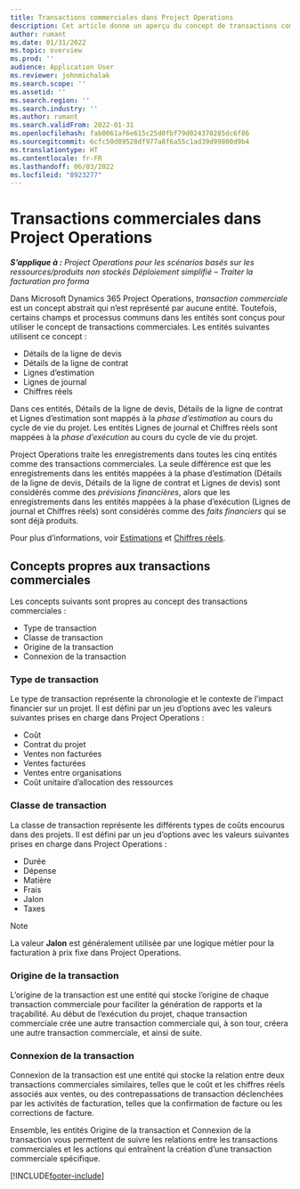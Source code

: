 ```yaml
---
title: Transactions commerciales dans Project Operations
description: Cet article donne un aperçu du concept de transactions commerciales dans Microsoft Dynamics 365 Project Operations.
author: rumant
ms.date: 01/31/2022
ms.topic: overview
ms.prod: ''
audience: Application User
ms.reviewer: johnmichalak
ms.search.scope: ''
ms.assetid: ''
ms.search.region: ''
ms.search.industry: ''
ms.author: rumant
ms.search.validFrom: 2022-01-31
ms.openlocfilehash: fab0061af6e615c25d0fbf79d024370285dc6f86
ms.sourcegitcommit: 6cfc50d89528df977a8f6a55c1ad39d99800d9b4
ms.translationtype: HT
ms.contentlocale: fr-FR
ms.lasthandoff: 06/03/2022
ms.locfileid: "8923277"
---
```

# <a name="business-transactions-in-project-operations"></a>Transactions commerciales dans Project Operations

_**S’applique à :** Project Operations pour les scénarios basés sur les ressources/produits non stockés Déploiement simplifié – Traiter la facturation pro forma_

Dans Microsoft Dynamics 365 Project Operations, *transaction commerciale* est un concept abstrait qui n’est représenté par aucune entité. Toutefois, certains champs et processus communs dans les entités sont conçus pour utiliser le concept de transactions commerciales. Les entités suivantes utilisent ce concept :

- Détails de la ligne de devis
- Détails de la ligne de contrat
- Lignes d’estimation
- Lignes de journal
- Chiffres réels

Dans ces entités, Détails de la ligne de devis, Détails de la ligne de contrat et Lignes d’estimation sont mappés à la *phase d’estimation* au cours du cycle de vie du projet. Les entités Lignes de journal et Chiffres réels sont mappées à la *phase d’exécution* au cours du cycle de vie du projet.

Project Operations traite les enregistrements dans toutes les cinq entités comme des transactions commerciales. La seule différence est que les enregistrements dans les entités mappées à la phase d’estimation (Détails de la ligne de devis, Détails de la ligne de contrat et Lignes de devis) sont considérés comme des *prévisions financières*, alors que les enregistrements dans les entités mappées à la phase d’exécution (Lignes de journal et Chiffres réels) sont considérés comme des *faits financiers* qui se sont déjà produits.

Pour plus d’informations, voir [Estimations](../project-management/estimating-projects-overview.md) et [Chiffres réels](actuals-overview.md).

## <a name="concepts-that-are-unique-to-business-transactions"></a>Concepts propres aux transactions commerciales

Les concepts suivants sont propres au concept des transactions commerciales :

- Type de transaction
- Classe de transaction
- Origine de la transaction
- Connexion de la transaction

### <a name="transaction-type"></a>Type de transaction

Le type de transaction représente la chronologie et le contexte de l’impact financier sur un projet. Il est défini par un jeu d’options avec les valeurs suivantes prises en charge dans Project Operations :

- Coût
- Contrat du projet
- Ventes non facturées
- Ventes facturées
- Ventes entre organisations
- Coût unitaire d’allocation des ressources

### <a name="transaction-class"></a>Classe de transaction

La classe de transaction représente les différents types de coûts encourus dans des projets. Il est défini par un jeu d’options avec les valeurs suivantes prises en charge dans Project Operations :

- Durée
- Dépense
- Matière
- Frais
- Jalon
- Taxes

> [!NOTE]
> La valeur **Jalon** est généralement utilisée par une logique métier pour la facturation à prix fixe dans Project Operations.

### <a name="transaction-origin"></a>Origine de la transaction

L’origine de la transaction est une entité qui stocke l’origine de chaque transaction commerciale pour faciliter la génération de rapports et la traçabilité. Au début de l’exécution du projet, chaque transaction commerciale crée une autre transaction commerciale qui, à son tour, créera une autre transaction commerciale, et ainsi de suite.

### <a name="transaction-connection"></a>Connexion de la transaction

Connexion de la transaction est une entité qui stocke la relation entre deux transactions commerciales similaires, telles que le coût et les chiffres réels associés aux ventes, ou des contrepassations de transaction déclenchées par les activités de facturation, telles que la confirmation de facture ou les corrections de facture.

Ensemble, les entités Origine de la transaction et Connexion de la transaction vous permettent de suivre les relations entre les transactions commerciales et les actions qui entraînent la création d’une transaction commerciale spécifique.

[!INCLUDE[footer-include](../includes/footer-banner.md)]
